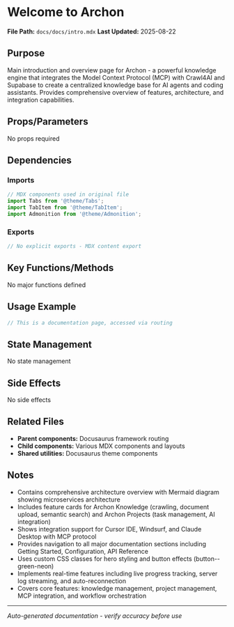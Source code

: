 # Welcome to Archon

**File Path:** `docs/docs/intro.mdx`
**Last Updated:** 2025-08-22

## Purpose
Main introduction and overview page for Archon - a powerful knowledge engine that integrates the Model Context Protocol (MCP) with Crawl4AI and Supabase to create a centralized knowledge base for AI agents and coding assistants. Provides comprehensive overview of features, architecture, and integration capabilities.

## Props/Parameters
No props required

## Dependencies

### Imports
```javascript
// MDX components used in original file
import Tabs from '@theme/Tabs';
import TabItem from '@theme/TabItem';
import Admonition from '@theme/Admonition';
```

### Exports
```javascript
// No explicit exports - MDX content export
```

## Key Functions/Methods
No major functions defined

## Usage Example
```javascript
// This is a documentation page, accessed via routing
```

## State Management
No state management

## Side Effects
No side effects

## Related Files
- **Parent components:** Docusaurus framework routing
- **Child components:** Various MDX components and layouts
- **Shared utilities:** Docusaurus theme components

## Notes
- Contains comprehensive architecture overview with Mermaid diagram showing microservices architecture
- Includes feature cards for Archon Knowledge (crawling, document upload, semantic search) and Archon Projects (task management, AI integration)
- Shows integration support for Cursor IDE, Windsurf, and Claude Desktop with MCP protocol
- Provides navigation to all major documentation sections including Getting Started, Configuration, API Reference
- Uses custom CSS classes for hero styling and button effects (button--green-neon)
- Implements real-time features including live progress tracking, server log streaming, and auto-reconnection
- Covers core features: knowledge management, project management, MCP integration, and workflow orchestration

---
*Auto-generated documentation - verify accuracy before use*